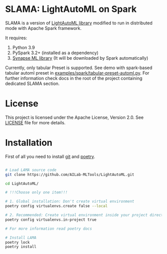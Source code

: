 # SLAMA: LightAutoML on Spark

SLAMA is a version of [LightAutoML library](https://github.com/AILab-MLTools/LightAutoML) modified to run in distributed mode with Apache Spark framework.

It requires:
1. Python 3.9
2. PySpark 3.2+ (installed as a dependency)
3. [Synapse ML library](https://microsoft.github.io/SynapseML/)
   (It will be downloaded by Spark automatically)
   
Currently, only tabular Preset is supported. See demo with spark-based tabular automl 
preset in [examples/spark/tabular-preset-automl.py](https://github.com/fonhorst/LightAutoML_Spark/blob/distributed/master/examples/spark/tabular-preset-automl.py). 
For further information check docs in the root of the project containing dedicated SLAMA section. 

<a name="apache"></a>
# License
This project is licensed under the Apache License, Version 2.0. See [LICENSE](https://github.com/fonhorst/LightAutoML_Spark/blob/master/LICENSE) file for more details.


# Installation
First of all you need to install [git](https://git-scm.com/downloads) and [poetry](https://python-poetry.org/docs/#installation).

```bash

# Load LAMA source code
git clone https://github.com/AILab-MLTools/LightAutoML.git

cd LightAutoML/

# !!!Choose only one item!!!

# 1. Global installation: Don't create virtual environment
poetry config virtualenvs.create false --local

# 2. Recommended: Create virtual environment inside your project directory
poetry config virtualenvs.in-project true

# For more information read poetry docs

# Install LAMA
poetry lock
poetry install
```
